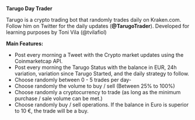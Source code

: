 **Tarugo Day Trader**

Tarugo is a crypto trading bot that randomly trades daily on Kraken.com. Follow him on Twitter for the daily updates (**@TarugoTrader**).
Developed for learning purposes by Toni Vila (@tvilafiol)

**Main Features:**
- Post every morning a Tweet with the Crypto market updates using the Coinmarketcap API. 
- Post every morning the Tarugo Status with the balance in EUR, 24h variation, variation since Tarugo Started, and the daily strategy to follow. 
- Choose randomly between 0 - 5 trades per day-
- Choose randomly the volume to buy / sell (Between 25% to 100%)
- Choose randomly a cryptocurrency to trade (as long as the minimum purchase / sale volume can be met.)
- Choose randomly buy / sell operations. If the balance in Euro is superior to 10 €, the trade will be a buy. 
